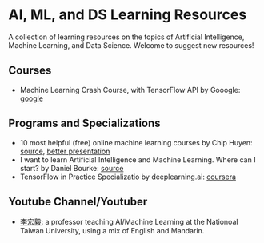# AI, ML, and DS Learning Resources
A collection of learning resources on the topics of Artificial Intelligence, Machine Learning, and Data Science. Welcome to suggest new resources!


## Courses
* Machine Learning Crash Course, with TensorFlow API by Gooogle: [google](https://developers.google.com/machine-learning/crash-course/)



## Programs and Specializations

* 10 most helpful (free) online machine learning courses by Chip Huyen: [source](https://twitter.com/chipro/status/1157772112876060672), [better presentation](https://threadreaderapp.com/thread/1157772112876060672.html)
* I want to learn Artificial Intelligence and Machine Learning. Where can I start? by Daniel Bourke: [source](https://hackernoon.com/i-want-to-learn-artificial-intelligence-and-machine-learning-where-can-i-start-7a392a3086ec)
* TensorFlow in Practice Specializatio by deeplearning.ai: [coursera](https://www.coursera.org/specializations/tensorflow-in-practice)

## Youtube Channel/Youtuber
* [李宏毅](https://www.youtube.com/channel/UC2ggjtuuWvxrHHHiaDH1dlQ/): a professor teaching AI/Machine Learning at the Nationoal Taiwan University, using a mix of English and Mandarin.

